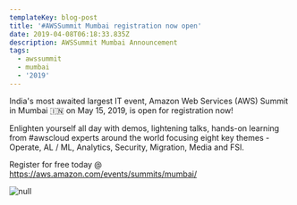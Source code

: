 ```yaml
---
templateKey: blog-post
title: '#AWSSummit Mumbai registration now open'
date: 2019-04-08T06:18:33.835Z
description: AWSSummit Mumbai Announcement
tags:
  - awssummit
  - mumbai
  - '2019'
---
```

India's most awaited largest IT event, Amazon Web Services (AWS) Summit in Mumbai 🇮🇳 on May 15, 2019, is open for registration now!

Enlighten yourself all day with demos, lightening talks, hands-on learning from #awscloud experts around the world focusing eight key themes - Operate, AL / ML, Analytics, Security, Migration, Media and FSI.

Register for free today @ <https://aws.amazon.com/events/summits/mumbai/>

![null](/img/awssummit_mumbai_open.jpg)
